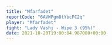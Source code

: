 ```yaml
---
title: "Mfarfadet"
reportCode: "6AVWPgm8tYbcFC2q"
player: "Mfarfadet"
fight: "Lady Vashj - Wipe 3 (95%)"
date: 2021-10-20T19:00:04.987000+00:00
---
```

